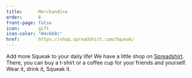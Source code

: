 ```yaml
---
title:      Merchandise
order:      6
front-page: false
icon:       gift
icon-color: "#4c668c"
href:       https://shop.spreadshirt.com/Squeak/
---
```


Add more Squeak to your daily life! We have a little shop on <a href="https://shop.spreadshirt.com/Squeak/">Spreadshirt</a>. There, you can buy a t-shirt or a coffee cup for your friends and yourself. Wear it, drink it, Squeak it.
